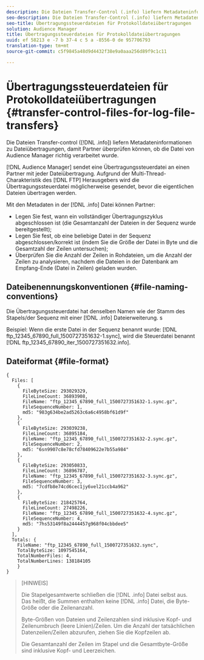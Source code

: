 ```yaml
---
description: Die Dateien Transfer-Control (.info) liefern Metadateninformationen zu Dateiübertragungen, damit Partner überprüfen können, ob die Datei von Audience Manager richtig verarbeitet wurde.
seo-description: Die Dateien Transfer-Control (.info) liefern Metadateninformationen zu Dateiübertragungen, damit Partner überprüfen können, ob die Datei von Audience Manager richtig verarbeitet wurde.
seo-title: Übertragungssteuerdateien für Protokolldateiübertragungen
solution: Audience Manager
title: Übertragungssteuerdateien für Protokolldateiübertragungen
uuid: ef 58213 e -7 b 37-4 c 5 a -8556-0 de 957706793
translation-type: tm+mt
source-git-commit: c5f9845a48d9d4432f38e9a0aaa256d89f9c1c11

---
```



# Übertragungssteuerdateien für Protokolldateiübertragungen {#transfer-control-files-for-log-file-transfers}

Die Dateien Transfer-control ([!DNL .info]) liefern Metadateninformationen zu Dateiübertragungen, damit Partner überprüfen können, ob die Datei von Audience Manager richtig verarbeitet wurde.

[!DNL Audience Manager] sendet eine Übertragungssteuerdatei an einen Partner mit jeder Dateiübertragung. Aufgrund der Multi-Thread-Charakteristik des [!DNL FTP] Herausgebers wird die Übertragungssteuerdatei möglicherweise gesendet, bevor die eigentlichen Dateien übertragen werden.

Mit den Metadaten in der [!DNL .info] Datei können Partner:

* Legen Sie fest, wann ein vollständiger Übertragungszyklus abgeschlossen ist (die Gesamtanzahl der Dateien in der Sequenz wurde bereitgestellt);
* Legen Sie fest, ob eine beliebige Datei in der Sequenz abgeschlossen/korrekt ist (indem Sie die Größe der Datei in Byte und die Gesamtzahl der Zeilen untersuchen);
* Überprüfen Sie die Anzahl der Zeilen in Rohdateien, um die Anzahl der Zeilen zu analysieren, nachdem die Dateien in der Datenbank am Empfang-Ende (Datei in Zeilen) geladen wurden.

## Dateibenennungskonventionen {#file-naming-conventions}

Die Übertragungssteuerdatei hat denselben Namen wie der Stamm des Stapels/der Sequenz mit einer [!DNL .info] Dateierweiterung. s

Beispiel: Wenn die erste Datei in der Sequenz benannt wurde: [!DNL ftp_12345_67890_full_1500727351632-1.sync], wird die Steuerdatei benannt [!DNL ftp_12345_67890_iter_1500727351632.info].

## Dateiformat {#file-format}

```
{
  Files: [
    {
      FileByteSize: 293029329,
      FileLineCount: 36893908,
      FileName: "ftp_12345_67890_full_1500727351632-1.sync.gz",
      FileSequenceNumber: 1,
      md5: "983g634be2ad5263c6a6c4958bf61d9f"
    },
    {
      FileByteSize: 293039238,
      FileLineCount: 36895184,
      FileName: "ftp_12345_67890_full_1500727351632-2.sync.gz",
      FileSequenceNumber: 2,
      md5: "6sn9907c8e78cfd78409622e7b55a984"
    },
    {
      FileByteSize: 293050833,
      FileLineCount: 36896787,
      FileName: "ftp_12345_67890_full_1500727351632-3.sync.gz",
      FileSequenceNumber: 3,
      md5: "7cdfb8e74cd6cec1jy6vel21ccb4a962"
    },
    {
      FileByteSize: 218425764,
      FileLineCount: 27498226,
      FileName: "ftp_12345_67890_full_1500727351632-4.sync.gz",
      FileSequenceNumber: 4,
      md5: "7hs53149f8a2444457g968f04cbbdee5"
    }
  ],
  Totals: {
    FileName: "ftp_12345_67890_full_1500727351632.sync",
    TotalByteSize: 1097545164,
    TotalNumberFiles: 4,
    TotalNumberLines: 138184105
    }
}
```

>[HINWEIS]
>
> Die Stapelgesamtwerte schließen die [!DNL .info] Datei selbst aus. Das heißt, die Summen enthalten keine [!DNL .info] Datei, die Byte-Größe oder die Zeilenanzahl.
>
> Byte-Größen von Dateien und Zeilenzahlen sind inklusive Kopf- und Zeilenumbruch (leere Linien)/Zeilen. Um die Anzahl der tatsächlichen Datenzeilen/Zeilen abzurufen, ziehen Sie die Kopfzeilen ab.
>
> Die Gesamtanzahl der Zeilen im Stapel und die Gesamtbyte-Größe sind inklusive Kopf- und Leerzeichen.